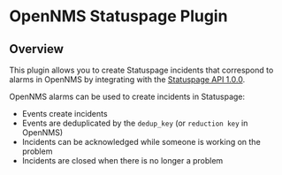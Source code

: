 # OpenNMS Statuspage Plugin 

## Overview

This plugin allows you to create Statuspage incidents that correspond to alarms in OpenNMS by integrating with the [Statuspage API 1.0.0](https://developer.statuspage.io/).

OpenNMS alarms can be used to create incidents in Statuspage:
* Events create incidents
* Events are deduplicated by the `dedup_key` (or `reduction key` in OpenNMS)
* Incidents can be acknowledged while someone is working on the problem
* Incidents are closed when there is no longer a problem